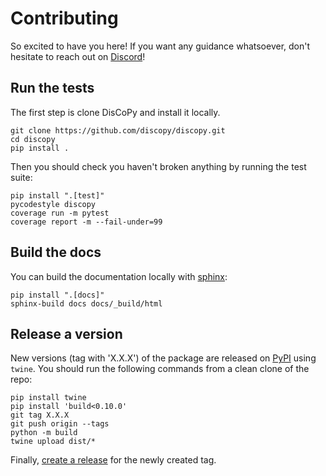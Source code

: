 # Contributing

So excited to have you here! If you want any guidance whatsoever, don't hesitate to reach out on [Discord](https://discopy.org/discord)!

## Run the tests

The first step is clone DisCoPy and install it locally.

```shell
git clone https://github.com/discopy/discopy.git
cd discopy
pip install .
```

Then you should check you haven't broken anything by running the test suite:

```shell
pip install ".[test]"
pycodestyle discopy
coverage run -m pytest
coverage report -m --fail-under=99
```

## Build the docs

You can build the documentation locally with [sphinx](https://www.sphinx-doc.org/en/master/):

```shell
pip install ".[docs]"
sphinx-build docs docs/_build/html
```

## Release a version

New versions (tag with 'X.X.X') of the package are released on [PyPI](https://pypi.org/project/discopy/) using `twine`.
You should run the following commands from a clean clone of the repo:

```shell
pip install twine
pip install 'build<0.10.0'
git tag X.X.X
git push origin --tags
python -m build
twine upload dist/*
```

Finally, [create a release](https://docs.github.com/en/repositories/releasing-projects-on-github/managing-releases-in-a-repository#creating-a-release) for the newly created tag.
